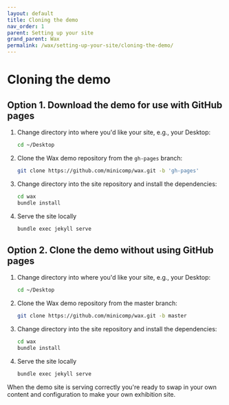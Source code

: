 ```yaml
---
layout: default
title: Cloning the demo
nav_order: 1
parent: Setting up your site
grand_parent: Wax
permalink: /wax/setting-up-your-site/cloning-the-demo/
---
```


# Cloning the demo

## Option 1. Download the demo for use with GitHub pages

1. Change directory into where you'd like your site, e.g., your Desktop:
    ```sh
    cd ~/Desktop
    ```
2. Clone the Wax demo repository from the `gh-pages` branch:
    ```sh
    git clone https://github.com/minicomp/wax.git -b 'gh-pages'
    ```
3. Change directory into the site repository and install the dependencies:
    ```sh
    cd wax
    bundle install
    ```
4. Serve the site locally
    ```sh
    bundle exec jekyll serve
    ```

## Option 2. Clone the demo without using GitHub pages

1. Change directory into where you'd like your site, e.g., your Desktop:
    ```sh
    cd ~/Desktop
    ```
2. Clone the Wax demo repository from the master branch:
    ```sh
    git clone https://github.com/minicomp/wax.git -b master
    ```
3. Change directory into the site repository and install the dependencies:
    ```sh
    cd wax
    bundle install
    ```
4. Serve the site locally
    ```sh
    bundle exec jekyll serve
    ```

When the demo site is serving correctly you're ready to swap in your own content and configuration to make your own exhibition site.
